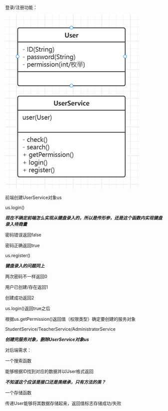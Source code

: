 登录/注册功能：

![loading-ag-102](./picures/1.png)

前端创建UserService对象us

us.login()

***现在不确定前端怎么实现从键盘录入的，所以是传形参，还是这个函数内实现键盘录入待商量***

密码错误返回false

密码正确返回true

us.register()

***键盘录入的问题同上***

两次密码不一样返回0

用户已创建/存在返回1

创建成功返回2

us.login()返回true之后

根据us.getPermission()返回值（权限类型）确定要创建的服务对象

StudentService/TeacherService/AdministratorService

***创建完服务对象，删除UserService对象us***

对后端需求：

一个搜索函数

能够根据ID找到对应的数据并以User格式返回

***不知道这个应该是接口还是类继承，只有方法的类？***

一个存储函数

传递User能够将其数据存储起来，返回值标志存储成功/失败
